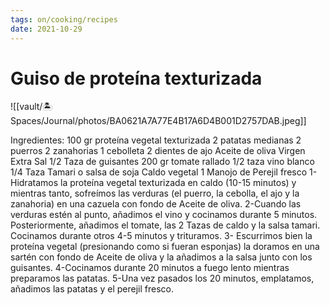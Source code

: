 ```yaml
---
tags: on/cooking/recipes
date: 2021-10-29
---
```

# Guiso de proteína texturizada

![[vault/🏝 Spaces/Journal/photos/BA0621A7A77E4B17A6D4B001D2757DAB.jpeg]]

Ingredientes:
100 gr proteína vegetal texturizada
2 patatas medianas
2 puerros
2 zanahorias
1 cebolleta
2 dientes de ajo
Aceite de oliva Virgen Extra
Sal
1/2 Taza de guisantes
200 gr tomate rallado
1/2 taza vino blanco
1/4 Taza Tamari o salsa de soja
Caldo vegetal
1 Manojo de Perejil fresco
1-Hidratamos la proteína vegetal texturizada en caldo (10-15 minutos) y mientras tanto, sofreímos las verduras (el puerro, la cebolla, el ajo y la zanahoria) en una cazuela con fondo de Aceite de oliva.
2-Cuando las verduras estén al punto, añadimos el vino y cocinamos durante 5 minutos.
Posteriormente, añadimos el tomate, las 2 Tazas de caldo y la salsa tamari. Cocinamos durante otros 4-5 minutos y trituramos.
3- Escurrimos bien la proteína vegetal (presionando como si fueran esponjas) la doramos en una sartén con fondo de Aceite de oliva y la añadimos a la salsa junto con los guisantes.
4-Cocinamos durante 20 minutos a fuego lento mientras preparamos las patatas.
5-Una vez pasados los 20 minutos, emplatamos, añadimos las patatas y el perejil fresco.
